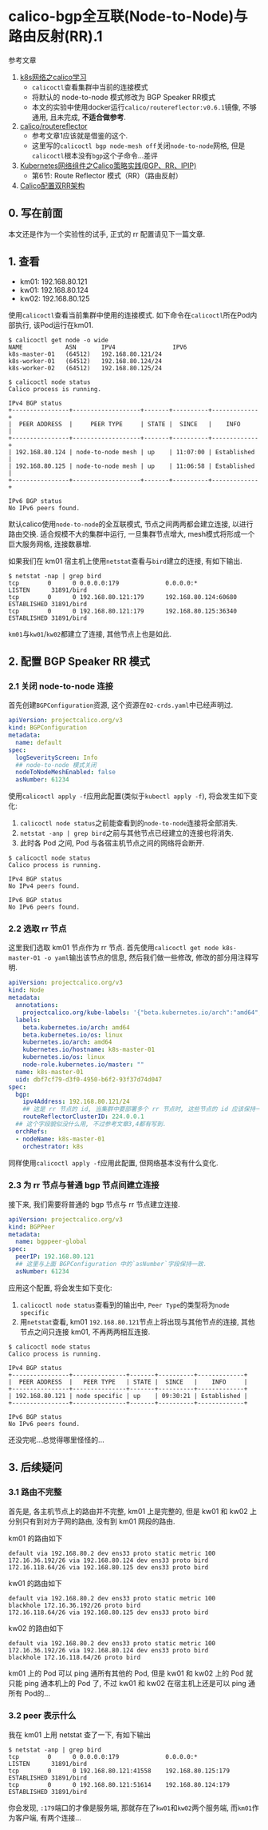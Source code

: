 # calico-bgp全互联(Node-to-Node)与路由反射(RR).1

参考文章

1. [k8s网络之calico学习](https://www.jianshu.com/p/106eb0a09765)
    - `calicoctl`查看集群中当前的连接模式
    - 将默认的 node-to-node 模式修改为 BGP Speaker RR模式
    - 本文的实验中使用docker运行`calico/routereflector:v0.6.1`镜像, 不够通用, 且未完成, **不适合做参考**.
2. [calico/routereflector](https://hub.docker.com/r/calico/routereflector)
    - 参考文章1应该就是借鉴的这个.
    - 这里写的`calicoctl bgp node-mesh off`关闭`node-to-node`网格, 但是`calicoctl`根本没有`bgp`这个子命令...差评
3. [Kubernetes网络组件之Calico策略实践(BGP、RR、IPIP)](https://blog.51cto.com/14143894/2463392)
    - 第6节: Route Reflector 模式（RR）（路由反射）
4. [Calico配置双RR架构](https://www.cnblogs.com/delacroix429/p/11718491.html)

## 0. 写在前面

本文还是作为一个实验性的试手, 正式的 rr 配置请见下一篇文章.

## 1. 查看

- km01: 192.168.80.121
- kw01: 192.168.80.124
- kw02: 192.168.80.125

使用`calicoctl`查看当前集群中使用的连接模式. 如下命令在`calicoctl`所在Pod内部执行, 该Pod运行在km01.

```log
$ calicoctl get node -o wide
NAME            ASN       IPV4                IPV6   
k8s-master-01   (64512)   192.168.80.121/24          
k8s-worker-01   (64512)   192.168.80.124/24          
k8s-worker-02   (64512)   192.168.80.125/24     
```

```log
$ calicoctl node status
Calico process is running.

IPv4 BGP status
+----------------+-------------------+-------+----------+-------------+
|  PEER ADDRESS  |     PEER TYPE     | STATE |  SINCE   |    INFO     |
+----------------+-------------------+-------+----------+-------------+
| 192.168.80.124 | node-to-node mesh | up    | 11:07:00 | Established |
| 192.168.80.125 | node-to-node mesh | up    | 11:06:58 | Established |
+----------------+-------------------+-------+----------+-------------+

IPv6 BGP status
No IPv6 peers found.
```

默认calico使用`node-to-node`的全互联模式, 节点之间两两都会建立连接, 以进行路由交换. 适合规模不大的集群中运行, 一旦集群节点增大, mesh模式将形成一个巨大服务网格, 连接数暴增.

如果我们在 km01 宿主机上使用`netstat`查看与`bird`建立的连接, 有如下输出.

```log
$ netstat -nap | grep bird
tcp        0      0 0.0.0.0:179             0.0.0.0:*               LISTEN      31891/bird          
tcp        0      0 192.168.80.121:179      192.168.80.124:60680    ESTABLISHED 31891/bird          
tcp        0      0 192.168.80.121:179      192.168.80.125:36340    ESTABLISHED 31891/bird 
```

`km01`与`kw01`/`kw02`都建立了连接, 其他节点上也是如此.

## 2. 配置 BGP Speaker RR 模式

### 2.1 关闭 node-to-node 连接

首先创建`BGPConfiguration`资源, 这个资源在`02-crds.yaml`中已经声明过.

```yaml
apiVersion: projectcalico.org/v3
kind: BGPConfiguration
metadata:
  name: default
spec:
  logSeverityScreen: Info
  ## node-to-node 模式关闭
  nodeToNodeMeshEnabled: false
  asNumber: 61234
```

使用`calicoctl apply -f`应用此配置(类似于`kubectl apply -f`), 将会发生如下变化:

1. `calicoctl node status`之前能查看到的`node-to-node`连接将全部消失.
2. `netstat -anp | grep bird`之前与其他节点已经建立的连接也将消失.
3. 此时各 Pod 之间, Pod 与各宿主机节点之间的网络将会断开.

```log
$ calicoctl node status
Calico process is running.

IPv4 BGP status
No IPv4 peers found.

IPv6 BGP status
No IPv6 peers found.
```

### 2.2 选取 rr 节点

这里我们选取 km01 节点作为 rr 节点. 首先使用`calicoctl get node k8s-master-01 -o yaml`输出该节点的信息, 然后我们做一些修改, 修改的部分用注释写明.

```yaml
apiVersion: projectcalico.org/v3
kind: Node
metadata:
  annotations:
    projectcalico.org/kube-labels: '{"beta.kubernetes.io/arch":"amd64","beta.kubernetes.io/os":"linux","kubernetes.io/arch":"amd64","kubernetes.io/hostname":"k8s-master-01","kubernetes.io/os":"linux","node-role.kubernetes.io/master":"","route-reflector":"true"}'
  labels:
    beta.kubernetes.io/arch: amd64
    beta.kubernetes.io/os: linux
    kubernetes.io/arch: amd64
    kubernetes.io/hostname: k8s-master-01
    kubernetes.io/os: linux
    node-role.kubernetes.io/master: ""
  name: k8s-master-01
  uid: dbf7cf79-d3f0-4950-b6f2-93f37d74d047
spec:
  bgp:
    ipv4Address: 192.168.80.121/24
    ## 这是 rr 节点的 id, 当集群中要部署多个 rr 节点时, 这些节点的 id 应该保持一致.
    routeReflectorClusterID: 224.0.0.1
  ## 这个字段貌似没什么用, 不过参考文章3,4都有写到.
  orchRefs:
  - nodeName: k8s-master-01
    orchestrator: k8s
```

同样使用`calicoctl apply -f`应用此配置, 但网络基本没有什么变化.

### 2.3 为 rr 节点与普通 bgp 节点间建立连接

接下来, 我们需要将普通的 bgp 节点与 rr 节点建立连接. 

```yaml
apiVersion: projectcalico.org/v3
kind: BGPPeer
metadata:
  name: bgppeer-global
spec:
  peerIP: 192.168.80.121
  ## 这里与上面 BGPConfiguration 中的`asNumber`字段保持一致.
  asNumber: 61234
```

应用这个配置, 将会发生如下变化:

1. `calicoctl node status`查看到的输出中, `Peer Type`的类型将为`node specific`
2. 用`netstat`查看, km01 `192.168.80.121`节点上将出现与其他节点的连接, 其他节点之间只连接 km01, 不再两两相互连接.

```log
$ calicoctl node status
Calico process is running.

IPv4 BGP status
+----------------+---------------+-------+----------+-------------+
|  PEER ADDRESS  |   PEER TYPE   | STATE |  SINCE   |    INFO     |
+----------------+---------------+-------+----------+-------------+
| 192.168.80.121 | node specific | up    | 09:30:21 | Established |
+----------------+---------------+-------+----------+-------------+

IPv6 BGP status
No IPv6 peers found.
```

还没完呢...总觉得哪里怪怪的...

## 3. 后续疑问


### 3.1 路由不完整

首先是, 各主机节点上的路由并不完整, km01 上是完整的, 但是 kw01 和 kw02 上分别只有到对方子网的路由, 没有到 km01 网段的路由. 

km01 的路由如下

```log
default via 192.168.80.2 dev ens33 proto static metric 100 
172.16.36.192/26 via 192.168.80.124 dev ens33 proto bird 
172.16.118.64/26 via 192.168.80.125 dev ens33 proto bird 
```

kw01 的路由如下

```log
default via 192.168.80.2 dev ens33 proto static metric 100 
blackhole 172.16.36.192/26 proto bird 
172.16.118.64/26 via 192.168.80.125 dev ens33 proto bird
```

kw02 的路由如下

```log
default via 192.168.80.2 dev ens33 proto static metric 100 
172.16.36.192/26 via 192.168.80.124 dev ens33 proto bird 
blackhole 172.16.118.64/26 proto bird 
```

km01 上的 Pod 可以 ping 通所有其他的 Pod, 但是 kw01 和 kw02 上的 Pod 就只能 ping 通本机上的 Pod 了, 不过 kw01 和 kw02 在宿主机上还是可以 ping 通所有 Pod的...

### 3.2 peer 表示什么

我在 km01 上用 netstat 查了一下, 有如下输出

```log
$ netstat -anp | grep bird
tcp        0      0 0.0.0.0:179             0.0.0.0:*               LISTEN      31891/bird          
tcp        0      0 192.168.80.121:41558    192.168.80.125:179      ESTABLISHED 31891/bird          
tcp        0      0 192.168.80.121:51614    192.168.80.124:179      ESTABLISHED 31891/bird 
```

你会发现, `:179`端口的才像是服务端, 那就存在了`kw01`和`kw02`两个服务端, 而`km01`作为客户端, 有两个连接...


